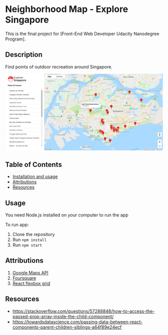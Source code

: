 # Neighborhood Map - Explore Singapore

This is the final project for [Front-End Web Developer Udacity Nanodegree Program].

## Description

Find points of outdoor recreation around Singapore.

![preview](https://github.com/RowaM/neighborhood-app-udacity/blob/master/preview.PNG)

## Table of Contents

* [Installation and usage](#usage)
* [Attributions](#attributions)
* [Resources](#resources)

## Usage

You need Node.js installed on your computer to run the app

To run app:
1. Clone the repository
2. Run `npm install`
3. Run `npm start`

## Attributions

1. [Google Maps API](https://maps.google.com)
2. [Foursquare](https://https://foursquare.com)
3. [React flexbox grid](https://github.com/roylee0704/react-flexbox-grid)

## Resources

* https://stackoverflow.com/questions/57288848/how-to-access-the-passed-prop-array-inside-the-child-component/
* https://towardsdatascience.com/passing-data-between-react-components-parent-children-siblings-a64f89e24ecf
